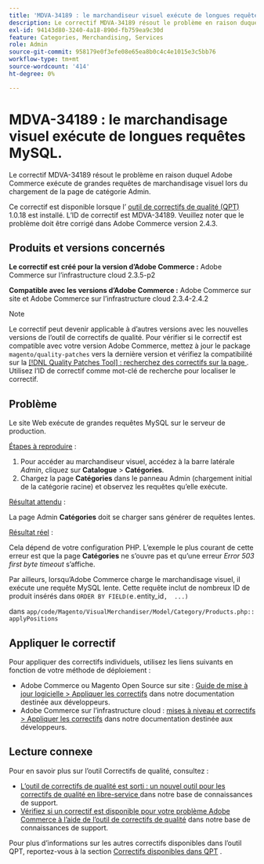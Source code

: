 ```yaml
---
title: 'MDVA-34189 : le marchandiseur visuel exécute de longues requêtes MySQL'
description: Le correctif MDVA-34189 résout le problème en raison duquel Adobe Commerce exécute de grandes requêtes de marchandisage visuel lors du chargement de la page de catégorie Admin.
exl-id: 94143d80-3240-4a18-890d-fb759ea9c30d
feature: Categories, Merchandising, Services
role: Admin
source-git-commit: 958179e0f3efe08e65ea8b0c4c4e1015e3c5bb76
workflow-type: tm+mt
source-wordcount: '414'
ht-degree: 0%

---
```


# MDVA-34189 : le marchandisage visuel exécute de longues requêtes MySQL.

Le correctif MDVA-34189 résout le problème en raison duquel Adobe Commerce exécute de grandes requêtes de marchandisage visuel lors du chargement de la page de catégorie Admin.

Ce correctif est disponible lorsque l’ [outil de correctifs de qualité (QPT)](/help/announcements/adobe-commerce-announcements/magento-quality-patches-released-new-tool-to-self-serve-quality-patches.md) 1.0.18 est installé. L’ID de correctif est MDVA-34189. Veuillez noter que le problème doit être corrigé dans Adobe Commerce version 2.4.3.

## Produits et versions concernés

**Le correctif est créé pour la version d’Adobe Commerce :** Adobe Commerce sur l’infrastructure cloud 2.3.5-p2

**Compatible avec les versions d’Adobe Commerce :** Adobe Commerce sur site et Adobe Commerce sur l’infrastructure cloud 2.3.4-2.4.2

>[!NOTE]
>
>Le correctif peut devenir applicable à d’autres versions avec les nouvelles versions de l’outil de correctifs de qualité. Pour vérifier si le correctif est compatible avec votre version Adobe Commerce, mettez à jour le package `magento/quality-patches` vers la dernière version et vérifiez la compatibilité sur la [[!DNL Quality Patches Tool] : recherchez des correctifs sur la page ](https://devdocs.magento.com/quality-patches/tool.html#patch-grid). Utilisez l’ID de correctif comme mot-clé de recherche pour localiser le correctif.

## Problème

Le site Web exécute de grandes requêtes MySQL sur le serveur de production.

<u>Étapes à reproduire</u> :

1. Pour accéder au marchandiseur visuel, accédez à la barre latérale *Admin*, cliquez sur **Catalogue** > **Catégories**.
1. Chargez la page **Catégories** dans le panneau Admin (chargement initial de la catégorie racine) et observez les requêtes qu’elle exécute.

<u>Résultat attendu</u> :

La page Admin **Catégories** doit se charger sans générer de requêtes lentes.

<u>Résultat réel</u> :

Cela dépend de votre configuration PHP. L’exemple le plus courant de cette erreur est que la page **Catégories** ne s’ouvre pas et qu’une erreur *Error 503 first byte timeout* s’affiche.

Par ailleurs, lorsqu’Adobe Commerce charge le marchandisage visuel, il exécute une requête MySQL lente. Cette requête inclut de nombreux ID de produit insérés dans `ORDER BY FIELD(`e`.`entity_id`,  ...)`

dans `app/code/Magento/VisualMerchandiser/Model/Category/Products.php:: applyPositions`

## Appliquer le correctif

Pour appliquer des correctifs individuels, utilisez les liens suivants en fonction de votre méthode de déploiement :

* Adobe Commerce ou Magento Open Source sur site : [Guide de mise à jour logicielle > Appliquer les correctifs](https://devdocs.magento.com/guides/v2.4/comp-mgr/patching/mqp.html) dans notre documentation destinée aux développeurs.
* Adobe Commerce sur l’infrastructure cloud : [mises à niveau et correctifs > Appliquer les correctifs](https://devdocs.magento.com/cloud/project/project-patch.html) dans notre documentation destinée aux développeurs.

## Lecture connexe

Pour en savoir plus sur l’outil Correctifs de qualité, consultez :

* [ L’outil de correctifs de qualité est sorti : un nouvel outil pour les correctifs de qualité en libre-service ](/help/announcements/adobe-commerce-announcements/magento-quality-patches-released-new-tool-to-self-serve-quality-patches.md) dans notre base de connaissances de support.
* [Vérifiez si un correctif est disponible pour votre problème Adobe Commerce à l’aide de l’outil de correctifs de qualité](/help/support-tools/patches-available-in-qpt-tool/check-patch-for-magento-issue-with-magento-quality-patches.md) dans notre base de connaissances de support.

Pour plus d’informations sur les autres correctifs disponibles dans l’outil QPT, reportez-vous à la section [Correctifs disponibles dans QPT](https://support.magento.com/hc/en-us/sections/360010506631-Patches-available-in-QPT-tool-) .
